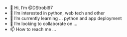 - 👋 Hi, I’m @DStrobl97
- 👀 I’m interested in python, web tech and other
- 🌱 I’m currently learning ... python and app deployment
- 💞️ I’m looking to collaborate on ...
- 📫 How to reach me ...

<!---
DStrobl97/DStrobl97 is a ✨ special ✨ repository because its `README.md` (this file) appears on your GitHub profile.
You can click the Preview link to take a look at your changes.
--->
